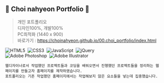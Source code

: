 <h2>📘&#32;Choi nahyeon Portfolio&#32;📘</h2>

> 개인 포트폴리오 <br>
> 디자인100%, 개발100% <br>
> PC최적화 (1440 x 900) <br>
> 바로가기 : https://choinahyeon.github.io/00.choi_portfolio/index.html
<p>
  <img alt="HTML5" src ="https://img.shields.io/badge/HTML5-E34F26.svg?&style=for-the-badge&logo=HTML5&logoColor=white"/>&nbsp
  <img alt="CSS3" src ="https://img.shields.io/badge/CSS3-1572B6.svg?&style=for-the-badge&logo=CSS3&logoColor=white"/>&nbsp
  <img alt="JavaScript" src ="https://img.shields.io/badge/JavaScript-F7DF1E.svg?&style=for-the-badge&logo=JavaScript&logoColor=white"/>&nbsp
  <img alt="jQuery" src ="https://img.shields.io/badge/jQuery-1572B6.svg?&style=for-the-badge&logo=jQuery&logoColor=white"/>
  <br>
  <img alt="Adobe Photoshop" src ="https://img.shields.io/badge/Adobe Photoshop-31A8FF.svg?&style=for-the-badge&logo=Adobe Photoshop&logoColor=white"/>&nbsp
  <img alt="Adobe Illustrator" src ="https://img.shields.io/badge/Adobe Illustrator-FF9A00.svg?&style=for-the-badge&logo=Adobe Illustrator&logoColor=white"/>&nbsp
</p>

```
웹디자이너로서 작업했던 프로젝트들과 코딩을 배워오면서 진행했던 프로젝트들을 정리하는 웹페이지를 만들고자 홈페이지를 제작하였습니다.
포트폴리오는 기존 작업했던 홈페이지에서는 작업해보지 않은 요소들을 넣는데 집중했습니다.
```
